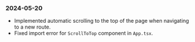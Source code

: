 ### 2024-05-20
- Implemented automatic scrolling to the top of the page when navigating to a new route.
- Fixed import error for `ScrollToTop` component in `App.tsx`.

